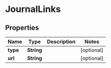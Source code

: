 

# JournalLinks


## Properties

Name | Type | Description | Notes
------------ | ------------- | ------------- | -------------
**type** | **String** |  |  [optional]
**url** | **String** |  |  [optional]



